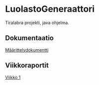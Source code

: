 # LuolastoGeneraattori
Tiralabra projekti, java ohjelma.
## Dokumentaatio
[Määrittelydokumentti](https://github.com/CoolMcRad/LuolaGeneraattori/blob/master/Dokumentaatio/M%C3%A4%C3%A4rittely.md)
## Viikkoraportit
[Viikko 1](https://github.com/CoolMcRad/LuolaGeneraattori/blob/master/Dokumentaatio/raporttiVko1.md)

